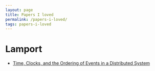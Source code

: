 ```yaml
---
layout: page
title: Papers I loved
permalink: /papers-i-loved/
tags: papers-i-loved
---
```


# Lamport
 - [Time, Clocks, and the Ordering of Events in a Distributed System ](https://lamport.azurewebsites.net/pubs/time-clocks.pdf)
